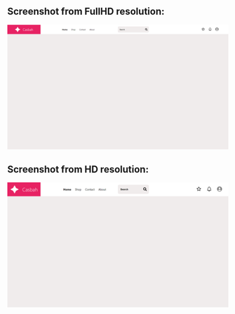 ## Screenshot from FullHD resolution:

<img src="./Screenshots/FullHD.png" alt="Screen1"/>

## Screenshot from HD resolution:

<img src="./Screenshots/HD.png" alt="Screen1"/>
